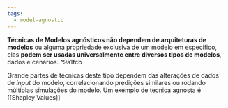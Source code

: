 ```yaml
---
tags:
  - model-agnostic
---
```

**Técnicas de Modelos agnósticos não dependem de arquiteturas de modelos** ou alguma propriedade exclusiva de um modelo em especifico, elas **podem ser usadas universalmente entre diversos tipos de modelos**, dados e cenários.  ^9a1fcb

Grande partes de técnicas deste tipo dependem das alterações de dados de *input* do modelo, correlacionando predições similares ou rodando múltiplas simulações do modelo. Um exemplo de tecnica agnosta é [[Shapley Values]]